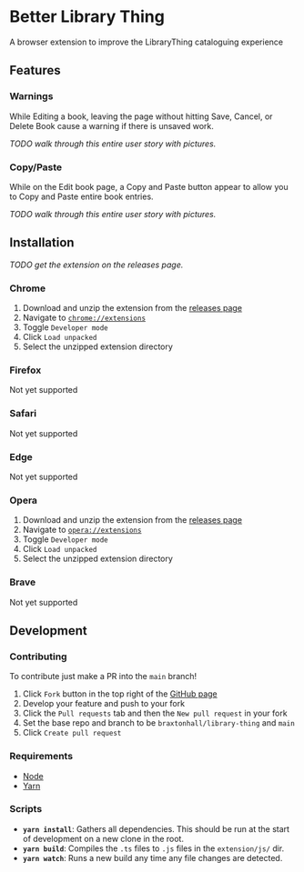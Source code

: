 # Better Library Thing

A browser extension to improve the LibraryThing cataloguing experience

## Features

### Warnings

While Editing a book, leaving the page without hitting Save, Cancel, or Delete Book cause a warning if there is unsaved work.

_TODO walk through this entire user story with pictures._

### Copy/Paste

While on the Edit book page, a Copy and Paste button appear to allow you to Copy and Paste entire book entries.

_TODO walk through this entire user story with pictures._

## Installation

_TODO get the extension on the releases page._

### Chrome
1. Download and unzip the extension from the [releases page](https://github.com/braxtonhall/library-thing/releases)
1. Navigate to [`chrome://extensions`](chrome://extensions)
1. Toggle `Developer mode`
1. Click `Load unpacked`
1. Select the unzipped extension directory

### Firefox
Not yet supported

### Safari
Not yet supported

### Edge
Not yet supported

### Opera
1. Download and unzip the extension from the [releases page](https://github.com/braxtonhall/library-thing/releases)
1. Navigate to [`opera://extensions`](opera://extensions)
1. Toggle `Developer mode`
1. Click `Load unpacked`
1. Select the unzipped extension directory

### Brave
Not yet supported

## Development

### Contributing
To contribute just make a PR into the `main` branch!

1. Click `Fork` button in the top right of the [GitHub page](https://github.com/braxtonhall/library-thing)
2. Develop your feature and push to your fork
3. Click the `Pull requests` tab and then the `New pull request` in your fork
4. Set the base repo and branch to be `braxtonhall/library-thing` and `main`
5. Click `Create pull request`

### Requirements
- [Node](https://nodejs.org/en/)
- [Yarn](https://classic.yarnpkg.com/en/docs/install)

### Scripts
- **`yarn install`**: Gathers all dependencies. This should be run at the start of development on a new clone in the root.
- **`yarn build`**: Compiles the `.ts` files to `.js` files in the `extension/js/` dir.
- **`yarn watch`**: Runs a new build any time any file changes are detected.
<!-- - **`yarn lint`**: Lints the `src/` files. -->
